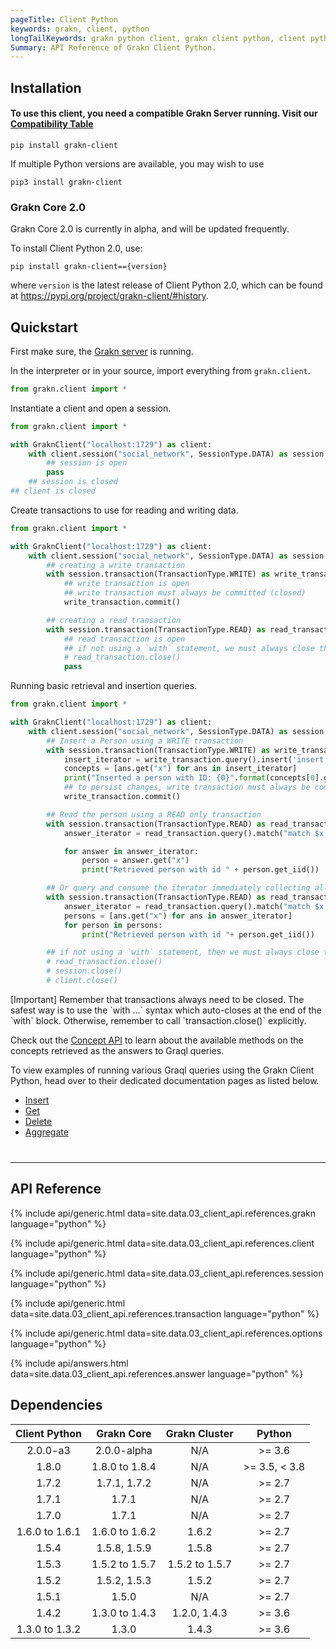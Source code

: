```yaml
---
pageTitle: Client Python
keywords: grakn, client, python
longTailKeywords: grakn python client, grakn client python, client python, python client
Summary: API Reference of Grakn Client Python.
---
```

## Installation

#### To use this client, you need a compatible Grakn Server running. Visit our [Compatibility Table](#dependencies)


```
pip install grakn-client
```
If multiple Python versions are available, you may wish to use
```
pip3 install grakn-client
```

### Grakn Core 2.0
Grakn Core 2.0 is currently in alpha, and will be updated frequently.

To install Client Python 2.0, use:
```
pip install grakn-client=={version}
```

where `version` is the latest release of Client Python 2.0, which can be found at https://pypi.org/project/grakn-client/#history.

## Quickstart
First make sure, the [Grakn server](/docs/running-grakn/install-and-run#start-the-grakn-server) is running.

In the interpreter or in your source, import everything from `grakn.client`.

<!-- test-example social_network_python_client_a.py -->
```python
from grakn.client import *
```

Instantiate a client and open a session.

<!-- test-example social_network_python_client_b.py -->
```python
from grakn.client import *

with GraknClient("localhost:1729") as client:
    with client.session("social_network", SessionType.DATA) as session:
        ## session is open
        pass
    ## session is closed
## client is closed
```

Create transactions to use for reading and writing data.

<!-- test-example social_network_python_client_c.py -->
```python
from grakn.client import *

with GraknClient("localhost:1729") as client:
    with client.session("social_network", SessionType.DATA) as session:
        ## creating a write transaction
        with session.transaction(TransactionType.WRITE) as write_transaction:
            ## write transaction is open
            ## write transaction must always be committed (closed)
            write_transaction.commit()

        ## creating a read transaction
        with session.transaction(TransactionType.READ) as read_transaction:
            ## read transaction is open
            ## if not using a `with` statement, we must always close the read transaction like so
            # read_transaction.close()
            pass
```

Running basic retrieval and insertion queries.

<!-- test-example social_network_python_client_d.py -->
```python
from grakn.client import *

with GraknClient("localhost:1729") as client:
    with client.session("social_network", SessionType.DATA) as session:
        ## Insert a Person using a WRITE transaction
        with session.transaction(TransactionType.WRITE) as write_transaction:
            insert_iterator = write_transaction.query().insert('insert $x isa person, has email "x@email.com";')
            concepts = [ans.get("x") for ans in insert_iterator]
            print("Inserted a person with ID: {0}".format(concepts[0].get_iid()))
            ## to persist changes, write transaction must always be committed (closed)
            write_transaction.commit()

        ## Read the person using a READ only transaction
        with session.transaction(TransactionType.READ) as read_transaction:
            answer_iterator = read_transaction.query().match("match $x isa person; get $x; limit 10;")

            for answer in answer_iterator:
                person = answer.get("x")
                print("Retrieved person with id " + person.get_iid())

        ## Or query and consume the iterator immediately collecting all the results
        with session.transaction(TransactionType.READ) as read_transaction:
            answer_iterator = read_transaction.query().match("match $x isa person; get $x; limit 10;")
            persons = [ans.get("x") for ans in answer_iterator]
            for person in persons:
                print("Retrieved person with id "+ person.get_iid())

        ## if not using a `with` statement, then we must always close the session and the read transaction
        # read_transaction.close()
        # session.close()
        # client.close()
```
<div class="note">
[Important]
Remember that transactions always need to be closed. The safest way is to use the `with ...` syntax which auto-closes at the end of the `with` block. Otherwise, remember to call `transaction.close()` explicitly.
</div>

Check out the [Concept API](../04-concept-api/00-overview.md) to learn about the available methods on the concepts retrieved as the answers to Graql queries.

To view examples of running various Graql queries using the Grakn Client Python, head over to their dedicated documentation pages as listed below.

- [Insert](../11-query/03-insert-query.md)
- [Get](../11-query/02-get-query.md)
- [Delete](../11-query/04-delete-query.md)
- [Aggregate](../11-query/06-aggregate-query.md)

<hr style="margin-top: 40px;" />

## API Reference

{% include api/generic.html data=site.data.03_client_api.references.grakn language="python" %}

{% include api/generic.html data=site.data.03_client_api.references.client language="python" %}

{% include api/generic.html data=site.data.03_client_api.references.session language="python" %}

{% include api/generic.html data=site.data.03_client_api.references.transaction language="python" %}

{% include api/generic.html data=site.data.03_client_api.references.options language="python" %}

{% include api/answers.html data=site.data.03_client_api.references.answer language="python" %}


## Dependencies

| Client Python  | Grakn Core                  | Grakn Cluster  | Python         |
| :------------: | :-------------------------: | :----------:   | :------------: |
| 2.0.0-a3       | 2.0.0-alpha                 | N/A            | \>= 3.6        |
| 1.8.0          | 1.8.0 to 1.8.4              | N/A            | \>= 3.5, < 3.8 |
| 1.7.2          | 1.7.1, 1.7.2                | N/A            | \>= 2.7        |
| 1.7.1          | 1.7.1                       | N/A            | \>= 2.7        |      
| 1.7.0          | 1.7.1                       | N/A            | \>= 2.7        |
| 1.6.0 to 1.6.1 | 1.6.0 to 1.6.2              | 1.6.2          | \>= 2.7        |
| 1.5.4          | 1.5.8, 1.5.9                | 1.5.8          | \>= 2.7        |
| 1.5.3          | 1.5.2 to 1.5.7              | 1.5.2 to 1.5.7 | \>= 2.7        |
| 1.5.2          | 1.5.2, 1.5.3                | 1.5.2          | \>= 2.7        |
| 1.5.1          | 1.5.0                       | N/A            | \>= 2.7        |
| 1.4.2          | 1.3.0 to 1.4.3              | 1.2.0, 1.4.3   | \>= 3.6        |
| 1.3.0 to 1.3.2 | 1.3.0                       | 1.4.3          | \>= 3.6        |
